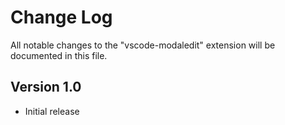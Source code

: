 # Change Log

All notable changes to the "vscode-modaledit" extension will be documented in this file.

## Version 1.0

- Initial release